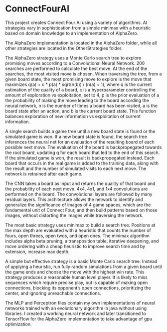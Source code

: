 # ConnectFourAI
This project creates Connect Four AI using a variety of algorithms. AI strategies vary in sophistication from a simple minimax with a heuristic based on domain knowledge to an implementation of AlphaZero.

The AlphaZero implementation is located in the AlphaZero folder, while all other strategies are located in the OtherStrategies folder.

The AlphaZero strategy uses a Monte Carlo search tree to explore promising moves according to a Convolutional Neural Network. 200 searches are performed to calculate the best move. At the end of the searches, the most visited move is chosen. When traversing the tree, from a given board state, the most promising move to explore is the move that maximizes q(a) + c * p(a) * sqrt(n(b)) / (n(a) + 1), where q is the current estimation of the quality of a board, c is a hyperparameter controlling the amount of exploration vs exploitation, set to 4, p is the prior evaluation of a the probability of making the move leading to the board according the neural network, n is the number of times a board has been visited, a is the board state after an action, and b is the current board state. This function balances exploration of new information vs exploitation of current information.

A single search builds a game tree until a new board state is found or the simulated game is won. If a new board state is found, the search tree inferences the neural net for an evaluation of the resulting board of each possible next move. The evaluation of the board is backpropegated towards the root board, updating q for each board that led to the end of this search. If the simulated game is won, the result is backpropegated instead. Each board that occurs in the real game is added to the training data, along with the result and the number of simulated visits to each next move. The network is retrained after each game.

The CNN takes a board as input and returns the quality of that board and the probability of each next move. 4x4, 4x1, and 1x4 convolutions are performed on the board. The convolutional layers are followed by many residual layers. This architecture allows the network to identify and generalize the significance of images of 4 game spaces, which are the fundamental unit of Connect Four, and then build patterns based on those images, without distorting the images while traversing the network.

The most basic strategy uses minimax to build a search tree. Positions at the max depth are evaluated with a heuristic that counts the number of fours, open threes, open twos, and open ones. The minimax algorithm includes alpha beta pruning, a transposition table, iterative deepening, and move ordering with a cheap heuristic to improve search time and by extension, increase max depth.

A simple but effective strategy is a basic Monte Carlo search tree. Instead of applying a heuristic, run fully random simulations from a given board until the game ends and choose the move with the highest win rate. This strategy produces a reasonable human level player. It is likely to miss sequences which require precise play, but is capable of making open connections, blocking its opponent’s open connections, prioritizing the center, and ignoring unreachable connections.

The MLP and Perceptron files contain my own implementations of neural networks trained with an evolutionary algorithm in java without using libraries. I created a working neural network and later transitioned to TensorFlow for the AlphaZero implementation to take advantage of gpu optimization.

